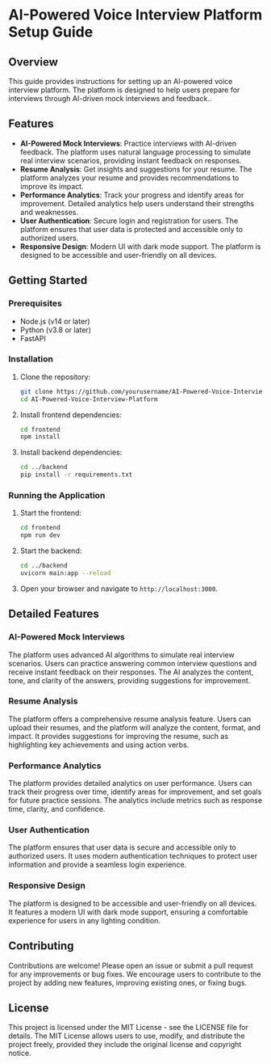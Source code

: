 # AI-Powered Voice Interview Platform Setup Guide

## Overview
This guide provides instructions for setting up an AI-powered voice interview platform. The platform is designed to help users prepare for interviews through AI-driven mock interviews and feedback..

## Features
- **AI-Powered Mock Interviews**: Practice interviews with AI-driven feedback. The platform uses natural language processing to simulate real interview scenarios, providing instant feedback on responses.
- **Resume Analysis**: Get insights and suggestions for your resume. The platform analyzes your resume and provides recommendations to improve its impact.
- **Performance Analytics**: Track your progress and identify areas for improvement. Detailed analytics help users understand their strengths and weaknesses.
- **User Authentication**: Secure login and registration for users. The platform ensures that user data is protected and accessible only to authorized users.
- **Responsive Design**: Modern UI with dark mode support. The platform is designed to be accessible and user-friendly on all devices.

## Getting Started
### Prerequisites
- Node.js (v14 or later)
- Python (v3.8 or later)
- FastAPI

### Installation
1. Clone the repository:
   ```bash
   git clone https://github.com/yourusername/AI-Powered-Voice-Interview-Platform.git
   cd AI-Powered-Voice-Interview-Platform
   ```

2. Install frontend dependencies:
   ```bash
   cd frontend
   npm install
   ```

3. Install backend dependencies:
   ```bash
   cd ../backend
   pip install -r requirements.txt
   ```

### Running the Application
1. Start the frontend:
   ```bash
   cd frontend
   npm run dev
   ```

2. Start the backend:
   ```bash
   cd ../backend
   uvicorn main:app --reload
   ```

3. Open your browser and navigate to `http://localhost:3000`.

## Detailed Features
### AI-Powered Mock Interviews
The platform uses advanced AI algorithms to simulate real interview scenarios. Users can practice answering common interview questions and receive instant feedback on their responses. The AI analyzes the content, tone, and clarity of the answers, providing suggestions for improvement.

### Resume Analysis
The platform offers a comprehensive resume analysis feature. Users can upload their resumes, and the platform will analyze the content, format, and impact. It provides suggestions for improving the resume, such as highlighting key achievements and using action verbs.

### Performance Analytics
The platform provides detailed analytics on user performance. Users can track their progress over time, identify areas for improvement, and set goals for future practice sessions. The analytics include metrics such as response time, clarity, and confidence.

### User Authentication
The platform ensures that user data is secure and accessible only to authorized users. It uses modern authentication techniques to protect user information and provide a seamless login experience.

### Responsive Design
The platform is designed to be accessible and user-friendly on all devices. It features a modern UI with dark mode support, ensuring a comfortable experience for users in any lighting condition.

## Contributing
Contributions are welcome! Please open an issue or submit a pull request for any improvements or bug fixes. We encourage users to contribute to the project by adding new features, improving existing ones, or fixing bugs.

## License
This project is licensed under the MIT License - see the LICENSE file for details. The MIT License allows users to use, modify, and distribute the project freely, provided they include the original license and copyright notice.
